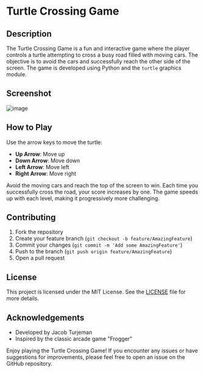 # Turtle Crossing Game

## Description

The Turtle Crossing Game is a fun and interactive game where the player controls a turtle attempting to cross a busy road filled with moving cars. The objective is to avoid the cars and successfully reach the other side of the screen. The game is developed using Python and the `turtle` graphics module.

## Screenshot

![image](https://github.com/jacobturjeman/TurtleCrossingGame/assets/84174179/6f8087a2-5784-4662-8684-c7e03bf3a87c)

## How to Play

Use the arrow keys to move the turtle:
   - **Up Arrow**: Move up
   - **Down Arrow**: Move down
   - **Left Arrow**: Move left
   - **Right Arrow**: Move right

Avoid the moving cars and reach the top of the screen to win. Each time you successfully cross the road, your score increases by one. The game speeds up with each level, making it progressively more challenging.


## Contributing

1. Fork the repository
2. Create your feature branch (`git checkout -b feature/AmazingFeature`)
3. Commit your changes (`git commit -m 'Add some AmazingFeature'`)
4. Push to the branch (`git push origin feature/AmazingFeature`)
5. Open a pull request

## License

This project is licensed under the MIT License. See the [LICENSE](LICENSE) file for more details.

## Acknowledgements

- Developed by Jacob Turjeman
- Inspired by the classic arcade game "Frogger"

Enjoy playing the Turtle Crossing Game! If you encounter any issues or have suggestions for improvements, please feel free to open an issue on the GitHub repository.
